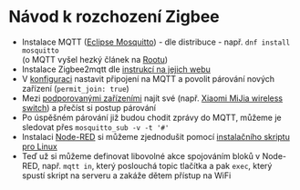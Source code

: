 # Návod k rozchození Zigbee

- Instalace MQTT ([Eclipse Mosquitto](http://mosquitto.org/)) - dle distribuce - např. `dnf install mosquitto`  
  (o MQTT vyšel hezký článek na [Rootu](https://www.root.cz/clanky/protokol-mqtt-komunikacni-standard-pro-iot/))
- Instalace Zigbee2mqtt dle [instrukcí na jejich webu](https://www.zigbee2mqtt.io/getting_started/running_zigbee2mqtt.html)
- V [konfiguraci](https://www.zigbee2mqtt.io/information/configuration.html) nastavit připojení na MQTT a povolit párování nových zařízení (`permit_join: true`)
- Mezi [podporovanými zařízeními](https://www.zigbee2mqtt.io/information/supported_devices.html) najít své (např. [Xiaomi MiJia wireless switch](https://www.zigbee2mqtt.io/devices/WXKG01LM.html)) a přečíst si postup párování
- Po úspěšném párování již budou chodit zprávy do MQTT, můžeme je sledovat přes `mosquitto_sub -v -t '#'`
- Instalaci [Node-RED](https://nodered.org/) si můžeme zjednodušit pomocí [instalačního skriptu pro Linux](https://github.com/node-red/linux-installers)
- Teď už si můžeme definovat libovolné akce spojováním bloků v Node-RED, např. `mqtt in`, který poslouchá topic tlačítka a pak `exec`, který spustí skript na serveru a zakáže dětem přístup na WiFi
